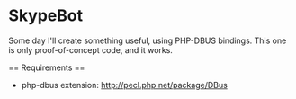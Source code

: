 SkypeBot
========
Some day I'll create something useful, using PHP-DBUS bindings.
This one is only proof-of-concept code, and it works.

== Requirements ==
* php-dbus extension: http://pecl.php.net/package/DBus
